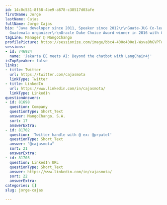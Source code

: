 ```yaml
---
id: 14c0c531-8f58-4be9-a878-c38517d03afe
firstName: Jorge
lastName: Cajas
fullName: Jorge Cajas
bio: "Java developer since 2011, Speaker since 2012\r\nGuate-JUG Co-leader and JConf
  Guatemala organizer\r\nOracle Duke Choice Award winner in 2016 with Guate-JUG\r\n"
tagLine: Manager @ MangoChango
profilePicture: https://sessionize.com/image/bbc4-400o400o1-Wsva8hGVPTdXE2mTwSNr1u.jpg
sessions:
- id: 746924
  name: 'Jakarta EE meets AI: Beyond the chatbot with LangChain4j'
isTopSpeaker: false
links:
- title: Twitter
  url: https://twitter.com/cajasmota
  linkType: Twitter
- title: LinkedIn
  url: https://www.linkedin.com/in/cajasmota/
  linkType: LinkedIn
questionAnswers:
- id: 81698
  question: Company
  questionType: Short_Text
  answer: MangoChango, S.A.
  sort: 17
  answerExtra:
- id: 81702
  question: 'Twitter handle with @ ex: @prpatel'
  questionType: Short_Text
  answer: "@cajasmota"
  sort: 21
  answerExtra:
- id: 81705
  question: LinkedIn URL
  questionType: Short_Text
  answer: https://www.linkedin.com/in/cajasmota/
  sort: 22
  answerExtra:
categories: []
slug: jorge-cajas

---
```

